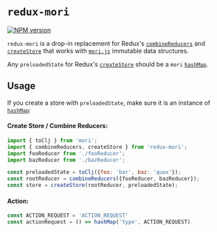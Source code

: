# `redux-mori`

[![NPM version](http://img.shields.io/npm/v/redux-mori.svg?style=flat-square)](https://www.npmjs.org/package/redux-mori)

`redux-mori` is a drop-in replacement for Redux's [`combineReducers`](http://redux.js.org/docs/api/combineReducers.html) and [`createStore`](http://redux.js.org/docs/api/createStore.html) that works with [`mori.js`](http://swannodette.github.io/mori) immutable data structures.

Any `preloadedState` for Redux's [`createStore`](https://github.com/reactjs/redux/blob/master/docs/api/createStore.md) should be a `mori` [`hashMap`](http://swannodette.github.io/mori/#hashMap).

## Usage

If you create a store with `preloadedState`, make sure it is an instance of [`hashMap`]((http://swannodette.github.io/mori/#hashMap)):

#### Create Store / Combine Reducers:
```js
import { toClj } from 'mori';
import { combineReducers, createStore } from 'redux-mori';
import fooReducer from './fooReducer';
import bazReducer from './bazReducer';

const preloadedState = toClj({foo: 'bar', baz: 'quux'});
const rootReducer = combineReducers({fooReducer, bazReducer});
const store = createStore(rootReducer, preloadedState);
```

#### Action:
```js
const ACTION_REQUEST = 'ACTION_REQUEST'
const actionRequest = () => hashMap('type', ACTION_REQUEST)
```
